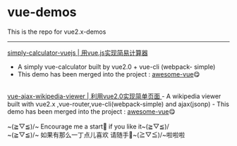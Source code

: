 # vue-demos
This is the repo for vue2.x-demos

---
<a href="https://github.com/CaiYiLiang/simply-calculator-vuejs" target="_blank">simply-calculator-vuejs | 用vue.js实现简易计算器 </a>

- A simply vue-calculator built by vue2.0 + vue-cli (webpack- simple) 
- This demo has been merged into the project : <a href="https://github.com/vuejs/awesome-vue">awesome-vue</a>😋

<br>
<a href="https://github.com/CaiYiLiang/vue-demos/tree/master/wikipediaViewer-vuejs" target="_blank">vue-ajax-wikipedia-viewer | 利用vue2.0实现简单页面 </a>
- A wikipedia viewer built with vue2.x ,vue-router,vue-cli(webpack-simple) and ajax(jsonp) 
- This demo has been merged into the project : <a href="https://github.com/vuejs/awesome-vue">awesome-vue</a>😋

<br>
<br>
~(≧▽≦)/~ Encourage me a start🌟 if you like it~(≧▽≦)/<br>
~(≧▽≦)/~  如果有那么一丁点儿喜欢 请随手🌟~(≧▽≦)/~啦啦啦 

